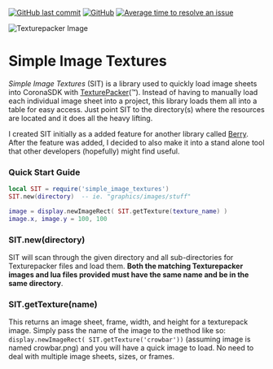[![GitHub last commit](https://img.shields.io/github/last-commit/timothymtorres/simple-image-textures.svg)](https://github.com/timothymtorres/Simple-Image-Textures/commits/master)
[![GitHub](https://img.shields.io/github/license/timothymtorres/simple-image-textures.svg)](https://github.com/timothymtorres/Simple-Image-Textures/blob/master/LICENSE.txt)
[![Average time to resolve an issue](http://isitmaintained.com/badge/resolution/timothymtorres/simple-image-textures.svg)](http://isitmaintained.com/project/timothymtorres/simple-image-textures "Average time to resolve an issue")


![Texturepacker Image](https://www.codeandweb.com/o/img/texturepacker512-512.png)

# Simple Image Textures

*Simple Image Textures* (SIT) is a library used to quickly load image sheets into CoronaSDK with [TexturePacker](https://www.codeandweb.com/texturepacker)(™).  Instead of having to manually load each individual image sheet into a project, this library loads them all into a table for easy access.  Just point SIT to the directory(s) where the resources are located and it does all the heavy lifting.

I created SIT initially as a added feature for another library called [Berry](https://github.com/ldurniat/Berry).  After the feature was added, I decided to also make it into a stand alone tool that other developers (hopefully) might find useful.

### Quick Start Guide

```lua
local SIT = require('simple_image_textures')
SIT.new(directory)  -- ie. "graphics/images/stuff"

image = display.newImageRect( SIT.getTexture(texture_name) )
image.x, image.y = 100, 100
```

### SIT.new(directory)

SIT will scan through the given directory and all sub-directories for Texturepacker files and load them.  **Both the matching Texturepacker images and lua files provided must have the same name and be in the same directory**.

### SIT.getTexture(name)

This returns an image sheet, frame, width, and height for a texturepack image.  Simply pass the name of the image to the method like so: `display.newImageRect( SIT.getTexture('crowbar'))` (assuming image is named crowbar.png) and you will have a quick image to load.  No need to deal with multiple image sheets, sizes, or frames.
